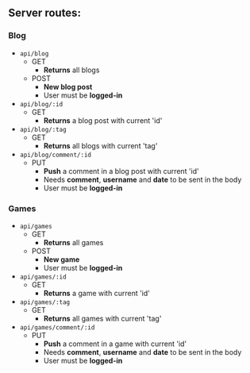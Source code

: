 ## Server routes:

### Blog

* `api/blog`
  * GET
    * **Returns** all blogs
  * POST
    * **New blog post** 
	* User must be **logged-in**
* `api/blog/:id`
  * GET
    * **Returns** a blog post with current 'id'
* `api/blog/:tag`
  * GET
    * **Returns** all blogs with current 'tag'
* `api/blog/comment/:id`
  * PUT
    * **Push** a comment in a blog post with current 'id'
    * Needs **comment**, **username** and **date** to be sent in the body 
    * User must be **logged-in**

###	Games

* `api/games`
  * GET
    * **Returns** all games
  * POST
    * **New game** 
	* User must be **logged-in**
* `api/games/:id`
  * GET
    * **Returns** a game with current 'id'
* `api/games/:tag`
  * GET
    * **Returns** all games with current 'tag'
* `api/games/comment/:id`
  * PUT
    * **Push** a comment in a game with current 'id'
    * Needs **comment**, **username** and **date** to be sent in the body 
    * User must be **logged-in**
